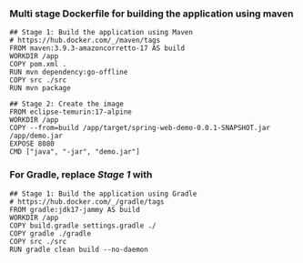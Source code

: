 ### Multi stage Dockerfile for building the application using maven

```
## Stage 1: Build the application using Maven
# https://hub.docker.com/_/maven/tags
FROM maven:3.9.3-amazoncorretto-17 AS build
WORKDIR /app
COPY pom.xml .
RUN mvn dependency:go-offline
COPY src ./src
RUN mvn package

## Stage 2: Create the image
FROM eclipse-temurin:17-alpine
WORKDIR /app
COPY --from=build /app/target/spring-web-demo-0.0.1-SNAPSHOT.jar /app/demo.jar
EXPOSE 8080
CMD ["java", "-jar", "demo.jar"]
```

### For Gradle, replace _Stage 1_ with

```
## Stage 1: Build the application using Gradle
# https://hub.docker.com/_/gradle/tags
FROM gradle:jdk17-jammy AS build
WORKDIR /app
COPY build.gradle settings.gradle ./
COPY gradle ./gradle
COPY src ./src
RUN gradle clean build --no-daemon
```